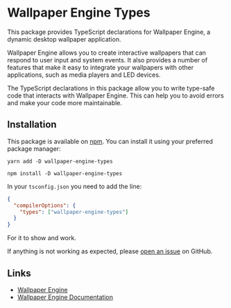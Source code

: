# Wallpaper Engine Types

This package provides TypeScript declarations for Wallpaper Engine, a dynamic desktop wallpaper application.

Wallpaper Engine allows you to create interactive wallpapers that can respond to user input and system events. It also provides a number of features that make it easy to integrate your wallpapers with other applications, such as media players and LED devices.

The TypeScript declarations in this package allow you to write type-safe code that interacts with Wallpaper Engine. This can help you to avoid errors and make your code more maintainable.

## Installation

This package is available on [npm](https://www.npmjs.com/package/wallpaper-engine-types). You can install it using your preferred package manager:

`yarn add -D wallpaper-engine-types`

`npm install -D wallpaper-engine-types`

In your `tsconfig.json` you need to add the line:

```json
{
  "compilerOptions": {
    "types": ["wallpaper-engine-types"]
  }
}
```

For it to show and work.

If anything is not working as expected, please [open an issue](https://github.com/ultimateshadsform/wallpaper-engine/issues/new/choose) on GitHub.

## Links

- [Wallpaper Engine](https://store.steampowered.com/app/431960/Wallpaper_Engine/)
- [Wallpaper Engine Documentation](https://docs.wallpaperengine.io/en/web/overview.html)
